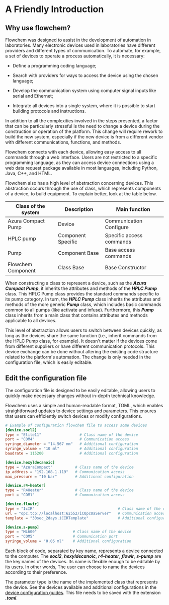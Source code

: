 # A Friendly Introduction

## Why use flowchem?

Flowchem was designed to assist in the development of automation in laboratories. Many electronic devices used in 
laboratories have different providers and different types of communication. To automate, for example, a set of devices 
to operate a process automatically, it is necessary:

* Define a programming coding language;

* Search with providers for ways to access the device using the chosen language;

* Develop the communication system using computer signal inputs like serial and Ethernet;

* Integrate all devices into a single system, where it is possible to start building protocols and instructions.

In addition to all the complexities involved in the steps presented, a factor that can be particularly stressful is the
need to change a device during the construction or operation of the platform. This change will require rework to build
the new system, especially if the new device is from a different vendor with different communications, functions, and
methods.

Flowchem connects with each device, allowing easy access to all commands through a web interface. Users are not 
restricted to a specific programming language, as they can access device connections using a web data request package 
available in most languages, including Python, Java, C++, and HTML.

Flowchem also has a high level of abstraction concerning devices. This abstraction occurs through the use of class, 
which represents components of a device, to build equipment. To explain better, look at the table below.

| Class of the system | Description        | Main function            | 
|---------------------|--------------------|--------------------------|
| Azura Compact Pump  | Device             | Communication Configure  |
| HPLC pump           | Component Specific | Specific access commands |
| Pump                | Component Base     | Base access commands     |
| Flowchem Component  | Class Base         | Base Constructor         |


When constructing a class to represent a device, such as the ***Azura Compact Pump***, it inherits the attributes and 
methods of the ***HPLC Pump*** class. This HPLC Pump class provides the standard commands specific to its pump 
category. In turn, the ***HPLC Pump*** class inherits the attributes and methods of the more generic ***Pump*** class, 
which includes basic commands common to all pumps (like activate and infuse). Furthermore, this ***Pump*** class 
inherits from a main class that contains attributes and methods applicable to all devices.

This level of abstraction allows users to switch between devices quickly, as long as the devices share the same 
function (i.e., inherit commands from the HPLC Pump class, for example). It doesn't matter if the devices come from 
different suppliers or have different communication protocols. This device exchange can be done without altering the 
existing code structure related to the platform's automation. The change is only needed in the configuration file, 
which is easily editable.

## Edit the configuration file

The configuration file is designed to be easily editable, allowing users to quickly make necessary changes without 
in-depth technical knowledge.

Flowchem uses a simple and human-readable format, TOML, which enables straightforward updates to device settings and 
parameters. This ensures that users can efficiently switch devices or modify configurations.

```toml
# Example of configuration flowchem file to access some devices
[device.socl2]
type = "Elite11"                 # Class name of the device
port = "COM4"                    # Communication access
syringe_diameter = "14.567 mm"   # Additional configuration
syringe_volume = "10 ml"         # Additional configuration
baudrate = 115200                # Additional configuration

[device.hexyldecanoic]
type = "AzuraCompact"          # Class name of the device
ip_address = "192.168.1.119"   # Communication access
max_pressure = "10 bar"        # Additional configuration

[device.r4-heater]
type = "R4Heater"              # Class name of the device
port = "COM1"                  # Communication access

[device.flowir]
type = "IcIR"                                     # Class name of the device
url = "opc.tcp://localhost:62552/iCOpcUaServer"   # Communication access
template = "30sec_2days.iCIRTemplate"             # Additional configuration

[device.s-pump]
type = "ML600"                # Class name of the device
port = "COM5"                 # Communication port
syringe_volume = "0.05 ml"    # Additional configuration
```

Each block of code, separated by key name, represents a device connected to the computer. The ***socl2***, 
***hexyldecanoic***, ***r4-heater***, ***flowir***, ***s-pump*** are the key names of the devices. Its name is flexible 
enough to be editable by its users. In other words, The user can choose to name the devices according to their 
preference. 

The parameter type is the name of the implemented class that represents the device. See the devices available
and additional configurations in the [device configuration guides](../reference/devices/supported_devices.md). This file needs to be saved with the 
extension ***.toml***. 

